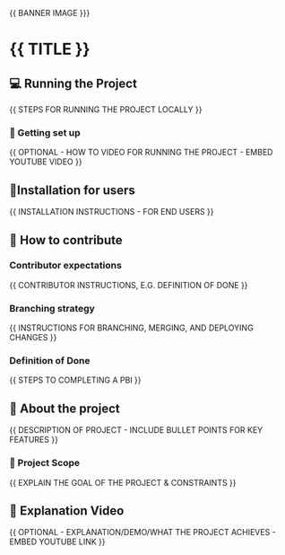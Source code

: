 {{ BANNER IMAGE }}}

# {{ TITLE }}

## 💻 Running the Project
{{ STEPS FOR RUNNING THE PROJECT LOCALLY }}

### 🎥 Getting set up 
{{ OPTIONAL - HOW TO VIDEO FOR RUNNING THE PROJECT - EMBED YOUTUBE VIDEO }}

## 🤵Installation for users
{{ INSTALLATION INSTRUCTIONS - FOR END USERS }}

## 🤝 How to contribute

### Contributor expectations
{{ CONTRIBUTOR INSTRUCTIONS, E.G. DEFINITION OF DONE }}

### Branching strategy
{{ INSTRUCTIONS FOR BRANCHING, MERGING, AND DEPLOYING CHANGES }}

### Definition of Done
{{ STEPS TO COMPLETING A PBI }}

## 💼 About the project
{{ DESCRIPTION OF PROJECT - INCLUDE BULLET POINTS FOR KEY FEATURES }}

### 🔭 Project Scope
{{  EXPLAIN THE GOAL OF THE PROJECT & CONSTRAINTS }}

## 🎥 Explanation Video 
{{ OPTIONAL - EXPLANATION/DEMO/WHAT THE PROJECT ACHIEVES - EMBED YOUTUBE LINK }}
